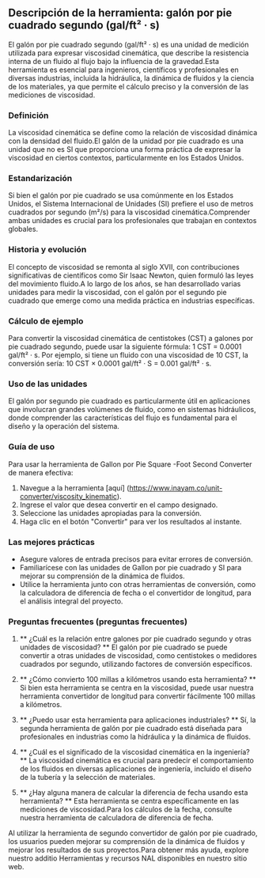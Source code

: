 ## Descripción de la herramienta: galón por pie cuadrado segundo (gal/ft² · s)

El galón por pie cuadrado segundo (gal/ft² · s) es una unidad de medición utilizada para expresar viscosidad cinemática, que describe la resistencia interna de un fluido al flujo bajo la influencia de la gravedad.Esta herramienta es esencial para ingenieros, científicos y profesionales en diversas industrias, incluida la hidráulica, la dinámica de fluidos y la ciencia de los materiales, ya que permite el cálculo preciso y la conversión de las mediciones de viscosidad.

### Definición
La viscosidad cinemática se define como la relación de viscosidad dinámica con la densidad del fluido.El galón de la unidad por pie cuadrado es una unidad que no es SI que proporciona una forma práctica de expresar la viscosidad en ciertos contextos, particularmente en los Estados Unidos.

### Estandarización
Si bien el galón por pie cuadrado se usa comúnmente en los Estados Unidos, el Sistema Internacional de Unidades (SI) prefiere el uso de metros cuadrados por segundo (m²/s) para la viscosidad cinemática.Comprender ambas unidades es crucial para los profesionales que trabajan en contextos globales.

### Historia y evolución
El concepto de viscosidad se remonta al siglo XVII, con contribuciones significativas de científicos como Sir Isaac Newton, quien formuló las leyes del movimiento fluido.A lo largo de los años, se han desarrollado varias unidades para medir la viscosidad, con el galón por el segundo pie cuadrado que emerge como una medida práctica en industrias específicas.

### Cálculo de ejemplo
Para convertir la viscosidad cinemática de centistokes (CST) a galones por pie cuadrado segundo, puede usar la siguiente fórmula:
1 CST = 0.0001 gal/ft² · s.
Por ejemplo, si tiene un fluido con una viscosidad de 10 CST, la conversión sería:
10 CST × 0.0001 gal/ft² · S = 0.001 gal/ft² · s.

### Uso de las unidades
El galón por segundo pie cuadrado es particularmente útil en aplicaciones que involucran grandes volúmenes de fluido, como en sistemas hidráulicos, donde comprender las características del flujo es fundamental para el diseño y la operación del sistema.

### Guía de uso
Para usar la herramienta de Gallon por Pie Square -Foot Second Converter de manera efectiva:
1. Navegue a la herramienta [aquí] (https://www.inayam.co/unit-converter/viscosity_kinematic).
2. Ingrese el valor que desea convertir en el campo designado.
3. Seleccione las unidades apropiadas para la conversión.
4. Haga clic en el botón "Convertir" para ver los resultados al instante.

### Las mejores prácticas
- Asegure valores de entrada precisos para evitar errores de conversión.
- Familiarícese con las unidades de Gallon por pie cuadrado y SI para mejorar su comprensión de la dinámica de fluidos.
- Utilice la herramienta junto con otras herramientas de conversión, como la calculadora de diferencia de fecha o el convertidor de longitud, para el análisis integral del proyecto.

### Preguntas frecuentes (preguntas frecuentes)

1. ** ¿Cuál es la relación entre galones por pie cuadrado segundo y otras unidades de viscosidad? **
El galón por pie cuadrado se puede convertir a otras unidades de viscosidad, como centistokes o medidores cuadrados por segundo, utilizando factores de conversión específicos.

2. ** ¿Cómo convierto 100 millas a kilómetros usando esta herramienta? **
Si bien esta herramienta se centra en la viscosidad, puede usar nuestra herramienta convertidor de longitud para convertir fácilmente 100 millas a kilómetros.

3. ** ¿Puedo usar esta herramienta para aplicaciones industriales? **
Sí, la segunda herramienta de galón por pie cuadrado está diseñada para profesionales en industrias como la hidráulica y la dinámica de fluidos.

4. ** ¿Cuál es el significado de la viscosidad cinemática en la ingeniería? **
La viscosidad cinemática es crucial para predecir el comportamiento de los fluidos en diversas aplicaciones de ingeniería, incluido el diseño de la tubería y la selección de materiales.

5. ** ¿Hay alguna manera de calcular la diferencia de fecha usando esta herramienta? **
Esta herramienta se centra específicamente en las mediciones de viscosidad.Para los cálculos de la fecha, consulte nuestra herramienta de calculadora de diferencia de fecha.

Al utilizar la herramienta de segundo convertidor de galón por pie cuadrado, los usuarios pueden mejorar su comprensión de la dinámica de fluidos y mejorar los resultados de sus proyectos.Para obtener más ayuda, explore nuestro additio Herramientas y recursos NAL disponibles en nuestro sitio web.